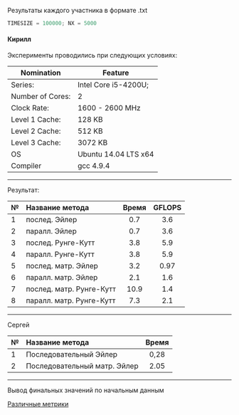 Результаты каждого участника в формате .txt

```c
TIMESIZE = 100000; NX = 5000
```

#### Кирилл

Эксперименты проводились при следующих условиях: 

Nomination      |Feature
----------------|------------------------
Series:         |   Intel Core i5-4200U;
Number of Cores:|    2
Clock Rate:     |    1600 - 2600 MHz
Level 1 Cache:  |    128 KB
Level 2 Cache:  |    512 KB
Level 3 Cache:  |    3072 KB
OS              | Ubuntu 14.04 LTS x64
Compiler        | gcc 4.9.4
  
---

Результат:
                   
              
 № |        Название метода         | Время  |GFLOPS|
---|:-------------------------------|:------:|:----:|
 1 |        послед. Эйлер           |0.7     |3.6   |
 2 |        паралл. Эйлер           |0.7     |3.6   |
 3 |      послед. Рунге-Кутт        |3.8     |5.9   |
 4 |      паралл. Рунге-Кутт        |3.8     |5.9   |
 5 |      послед. матр. Эйлер       |3.2     |0.97  |
 6 |      паралл. матр. Эйлер       |2.1     |1.6   |
 7 |     послед. матр. Рунге-Кутт   |10.9    |1.4   |
 8 |     паралл. матр. Рунге-Кутт   |7.3     |2.1   |

___

Сергей

 № |        Название метода         | Время  |
---|:-------------------------------|:------:|
1  | Последовательный Эйлер         |0,28 |
2  | Последовательный матр. Эйлер   | 2.05 |
---
Вывод финальных значений по начальным данным

[Различные метрики](https://habrahabr.ru/post/101338/)
